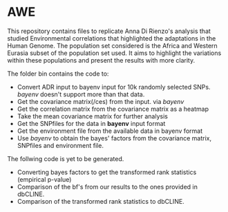 AWE
===

This repository contains files to replicate Anna Di Rienzo's analysis that studied Environmental correlations 
that highlighted the adaptations in the Human Genome. The population set considered is the Africa and Western 
Eurasia subset of the population set used. It aims to highlight the variations within these populations and 
present the results with more clarity.

The folder bin contains the code to:
* Convert ADR input to bayenv input for 10k randomly selected SNPs. *bayenv* doesn't support more than that data.
* Get the covariance matrix(/ces) from the input. via *bayenv*
* Get the correlation matrix from the covariance matrix as a heatmap
* Take the mean covariance matrix for further analysis
* Get the SNPfiles for the data in **bayenv** input format
* Get the environment file from the available data in bayenv format
* Use *bayenv* to obtain the bayes' factors from the covariance matrix, SNPfiles and environment file.

The follwing code is yet to be generated. 
* Converting bayes factors to get the transformed rank statistics (empirical p-value)
* Comparison of the bf's from our results to the ones provided in dbCLINE.
* Comparison of the transformed rank statistics to dbCLINE.
